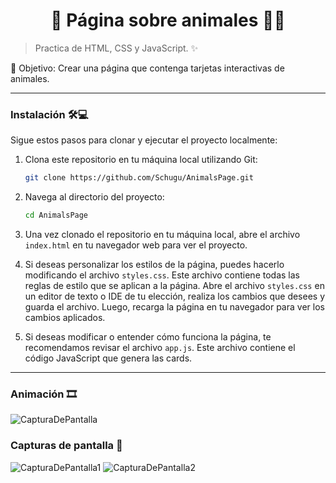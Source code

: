 <h1 align='center'>🌟 Página sobre animales 🐾🌟</h1>

> Practica de HTML, CSS y JavaScript. ✨

🎯 Objetivo: Crear una página que contenga tarjetas interactivas de animales.

------------

### Instalación 🛠️💻

Sigue estos pasos para clonar y ejecutar el proyecto localmente:

1. Clona este repositorio en tu máquina local utilizando Git:

    ```bash
    git clone https://github.com/Schugu/AnimalsPage.git
    ```

2. Navega al directorio del proyecto:

    ```bash
    cd AnimalsPage
    ```

3. Una vez clonado el repositorio en tu máquina local, abre el archivo `index.html` en tu navegador web para ver el proyecto.

4. Si deseas personalizar los estilos de la página, puedes hacerlo modificando el archivo `styles.css`. Este archivo contiene todas las reglas de estilo que se aplican a la página. Abre el archivo `styles.css` en un editor de texto o IDE de tu elección, realiza los cambios que desees y guarda el archivo. Luego, recarga la página en tu navegador para ver los cambios aplicados.

5. Si deseas modificar o entender cómo funciona la página, te recomendamos revisar el archivo `app.js`. Este archivo contiene el código JavaScript que genera las cards.

------------
### Animación 🎞️
<img src='gif.gif' alt='CapturaDePantalla'>

### Capturas de pantalla 📸
<img src='capturaDePantall1.png' alt='CapturaDePantalla1'>
<img src='capturaDePantalla2.png' alt='CapturaDePantalla2'>

